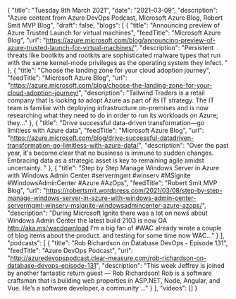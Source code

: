 {
  "title": "Tuesday 9th March 2021",
  "date": "2021-03-09",
  "description": "Azure content from Azure DevOps Podcast, Microsoft Azure Blog, Robert Smit MVP Blog",
  "draft": false,
  "blogs": [
    {
      "title": "Announcing preview of Azure Trusted Launch for virtual machines",
      "feedTitle": "Microsoft Azure Blog",
      "url": "https://azure.microsoft.com/blog/announcing-preview-of-azure-trusted-launch-for-virtual-machines/",
      "description": "Persistent threats like bootkits and rootkits are sophisticated malware types that run with the same kernel-mode privileges as the operating system they infect. "
    },
    {
      "title": "Choose the landing zone for your cloud adoption journey",
      "feedTitle": "Microsoft Azure Blog",
      "url": "https://azure.microsoft.com/blog/choose-the-landing-zone-for-your-cloud-adoption-journey/",
      "description": "Tailwind Traders is a retail company that is looking to adopt Azure as part of its IT strategy. The IT team is familiar with deploying infrastructure on-premises and is now researching what they need to do in order to run its workloads on Azure; they..."
    },
    {
      "title": "Drive successful data-driven transformation—go limitless with Azure data",
      "feedTitle": "Microsoft Azure Blog",
      "url": "https://azure.microsoft.com/blog/drive-successful-datadriven-transformation-go-limitless-with-azure-data/",
      "description": "Over the past year, it's become clear that no business is immune to sudden changes. Embracing data as a strategic asset is key to remaining agile amidst uncertainty. "
    },
    {
      "title": "Step by Step Manage Windows Server in Azure with Windows Admin Center #servermgmt #winserv #MSIgnite #WindowsAdminCenter #Azure #AzOps",
      "feedTitle": "Robert Smit MVP Blog",
      "url": "https://robertsmit.wordpress.com/2021/03/08/step-by-step-manage-windows-server-in-azure-with-windows-admin-center-servermgmt-winserv-msignite-windowsadmincenter-azure-azops/",
      "description": "During Microsoft Ignite there was a lot on news about Windows Admin Center the latest build 2103 is now GA  http://aka.ms/wacdownload I’m a big fan of #WAC already wrote a couple of blog items about the product. and testing for some time now WAC..."
    }
  ],
  "podcasts": [
    {
      "title": "Rob Richardson on Database DevOps - Episode 131",
      "feedTitle": "Azure DevOps Podcast",
      "url": "http://azuredevopspodcast.clear-measure.com/rob-richardson-on-database-devops-episode-131",
      "description": "This week Jeffrey is joined by another fantastic return guest — Rob Richardson! Rob is a software craftsman that is building web properties in ASP.NET, Node, Angular, and Vue. He’s a software developer, a community ..."
    }
  ],
  "videos": []
}